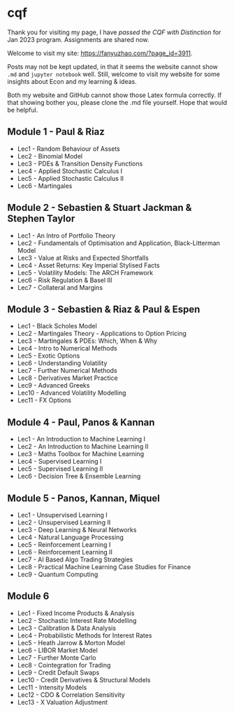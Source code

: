 # cqf

Thank you for visiting my page, I have *passed the CQF with Distinction* for Jan 2023 program. Assignments are shared now.

Welcome to visit my site: https://fanyuzhao.com/?page_id=3911. 

Posts may not be kept updated, in that it seems the website cannot show `.md` and `jupyter notebook` well. Still, welcome to visit my website for some insights about Econ and my learning & ideas.

Both my website and GitHub cannot  show those Latex formula correctly. If that showing bother you, please clone the .md file yourself. Hope that would be helpful.

## Module 1 - Paul & Riaz
- Lec1 - Random Behaviour of Assets
- Lec2 - Binomial Model
- Lec3 - PDEs & Transition Density Functions
- Lec4 - Applied Stochastic Calculus I
- Lec5 - Applied Stochastic Calculus II
- Lec6 - Martingales

## Module 2 - Sebastien & Stuart Jackman & Stephen Taylor

- Lec1 - An Intro of Portfolio Theory
- Lec2 - Fundamentals of Optimisation and Application, Black-Litterman Model
- Lec3 - Value at Risks and Expected Shortfalls
- Lec4 - Asset Returns: Key Imperial Stylised Facts
- Lec5 - Volatility Models: The ARCH Framework
- Lec6 - Risk Regulation & Basel III
- Lec7 - Collateral and Margins 

## Module 3 - Sebastien & Riaz & Paul & Espen

- Lec1 - Black Scholes Model
- Lec2 - Martingales Theory - Applications to Option Pricing
- Lec3 - Martingales & PDEs: Which, When & Why
- Lec4 - Intro to Numerical Methods
- Lec5 - Exotic Options
- Lec6 - Understanding Volatility
- Lec7 - Further Numerical Methods
- Lec8 - Derivatives Market Practice
- Lec9 - Advanced Greeks
- Lec10 - Advanced Volatility Modelling
- Lec11 - FX Options

## Module 4 - Paul, Panos & Kannan

- Lec1 - An Introduction to Machine Learning I
- Lec2 - An Introduction to Machine Learning II
- Lec3 - Maths Toolbox for Machine Learning
- Lec4 - Supervised Learning I
- Lec5 - Supervised Learning II
- Lec6 - Decision Tree & Ensemble Learning

## Module 5 - Panos, Kannan, Miquel

- Lec1 - Unsupervised Learning I
- Lec2 - Unsupervised Learning II 
- Lec3 - Deep Learning & Neural Networks
- Lec4 - Natural Language Processing
- Lec5 - Reinforcement Learning I
- Lec6 - Reinforcement Learning II
- Lec7 - AI Based Algo Trading Strategies
- Lec8 - Practical Machine Learning Case Studies for Finance
- Lec9 - Quantum Computing

## Module 6 

- Lec1 - Fixed Income Products & Analysis
- Lec2 - Stochastic Interest Rate Modelling
- Lec3 - Calibration & Data Analysis
- Lec4 - Probabilistic Methods for Interest Rates
- Lec5 - Heath Jarrow & Morton Model
- Lec6 - LIBOR Market Model
- Lec7 - Further Monte Carlo
- Lec8 - Cointegration for Trading
- Lec9 - Credit Default Swaps
- Lec10 - Credit Derivatives & Structural Models
- Lec11 - Intensity Models
- Lec12 - CDO & Correlation Sensitivity
- Lec13 - X Valuation Adjustment
